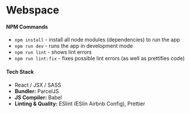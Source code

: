 # Webspace

#### NPM Commands
* ```npm install``` - install all node modules (dependencies) to run the app
* ``npm run dev`` - runs the app in development mode
* ``npm run lint`` - shows lint errors
* ``npm run lint:fix`` - fixes possible lint errors (as well as prettifies code)

#### Tech Stack
* React / JSX / SASS 
* **Bundler:** ParcelJS
* **JS Compiler:** Babel
* **Linting & Quality:** ESlint (ESlin Airbnb Config), Prettier


